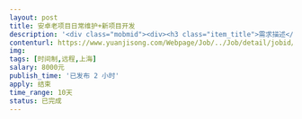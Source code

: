 ```yaml
---                
layout: post       
title: 安卓老项目日常维护+新项目开发           
description: '<div class="mobmid"><div><h3 class="item_title">需求描述</h3><p>一、需求：维护我公司老的app项目，一个论坛一个主站，日常bug修复，微小功能的增加或删除，今年主要增加一个新闻大厅的开发。平时活不多，有问题及时响应解决即可。<br/>二、人才要求：211大学毕业，有5年以上安卓经验。技术熟练，住在上海闸北区、宝山区这带最好。<br/>三、合作方式：包年兼职，按月付兼职费用。</p></div><!--info end--></div>'     
contenturl: https://www.yuanjisong.com/Webpage/Job/../Job/detail/jobid/101491      
img:              
tags: [时间制,远程,上海]            
salary: 8000元          
publish_time: '已发布 2 小时'         
apply: 结束                   
time_range: 10天              
status: 已完成                  
---                 
```

